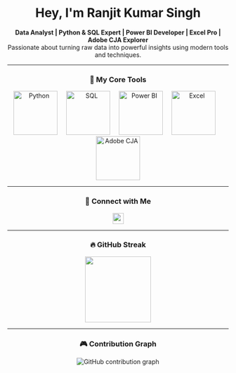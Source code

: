 <h1 align="center">Hey, I'm Ranjit Kumar Singh</h1>

<p align="center">
  <strong>Data Analyst | Python & SQL Expert | Power BI Developer | Excel Pro | Adobe CJA Explorer</strong><br />
  Passionate about turning raw data into powerful insights using modern tools and techniques.
</p>

---

<!-- Skills Section -->
<h3 align="center">💼 My Core Tools</h3>
<div align="center">
  <img src="https://media.giphy.com/media/qgQUggAC3Pfv687qPC/giphy.gif" height="100" alt="Python" />
  <img width="12" />
  <img src="https://marlinbluetech.com/assets/img/sq.gif" height="100" alt="SQL" />
  <img width="12" />
  <img src="https://miro.medium.com/v2/resize:fit:1100/format:webp/0*1G2TzNcdf6rJc5HS.gif" height="100" alt="Power BI" />
  <img width="12" />
  <img src="https://miro.medium.com/v2/format:webp/0*dfhyWoxygZej7bgV.gif" height="100" alt="Excel" />
  <img width="12" />
  <img src="https://jimalytics.com/wp-content/uploads/2022/07/AEP-Schema-Basics.gif" height="100" alt="Adobe CJA" />
</div>

---

<!-- Social Links -->
<h3 align="center">🔗 Connect with Me</h3>
<div align="center">
  <a href="https://www.linkedin.com/in/ranjit-kumar-singh-1a69701a6/" target="_blank">
    <img src="https://img.shields.io/static/v1?message=LinkedIn&logo=linkedin&label=&color=0077B5&logoColor=white&labelColor=&style=for-the-badge" height="25" />
  </a>
</div>

---

<!-- GitHub Streak Stats -->
<h3 align="center">🔥 GitHub Streak</h3>
<div align="center">
  <img src="https://streak-stats.demolab.com?user=Ranjit933&locale=en&mode=daily&theme=dracula&hide_border=false&border_radius=5" height="150" />
</div>

---

<!-- Contribution Graph -->
<h3 align="center">🎮 Contribution Graph</h3>
<p align="center">
  <picture>
    <source media="(prefers-color-scheme: dark)" srcset="https://raw.githubusercontent.com/Ranjit933/Ranjit933/output/pacman-contribution-graph-dark.svg">
    <source media="(prefers-color-scheme: light)" srcset="https://raw.githubusercontent.com/Ranjit933/Ranjit933/output/pacman-contribution-graph.svg">
    <img alt="GitHub contribution graph" src="https://raw.githubusercontent.com/Ranjit933/Ranjit933/output/pacman-contribution-graph.svg">
  </picture>
</p>
